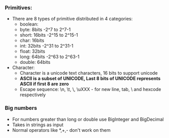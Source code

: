 ### Primitives:
* There are 8 types of primitive distributed in 4 categories:
    - boolean: 
    - byte: 8bits -2^7 to 2^7-1
    - short: 16bits -2^15 to 2^15-1
    - char: 16bits
    - int: 32bits -2^31 to 2^31-1
    - float: 32bits
    - long: 64bits -2^63 to 2^63-1
    - double: 64bits
* Character:
    - Character is a unicode text characters, 16 bits to support unicode
    - **ASCII is a subset of UNICODE, Last 8 bits of UNICODE represents ASCII if first 8 are zero**
    - Escape sequence: \n, \t, \\, \uXXX - for new line, tab, \ and hexcode respectively

### Big numbers
* For numbers greater than long or double use BigInteger and BigDecimal
* Takes in strings as input
* Normal operators like *,+,- don't work on them
